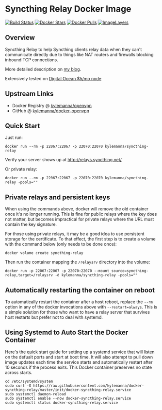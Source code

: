 # Syncthing Relay Docker Image 

[![Build Status](https://travis-ci.org/kylemanna/docker-syncthing-relay.svg)](https://travis-ci.org/kylemanna/docker-syncthing-relay)
[![Docker Stars](https://img.shields.io/docker/stars/kylemanna/syncthing-relay.svg)](https://hub.docker.com/r/kylemanna/syncthing-relay/)
[![Docker Pulls](https://img.shields.io/docker/pulls/kylemanna/syncthing-relay.svg)](https://hub.docker.com/r/kylemanna/syncthing-relay/)
[![ImageLayers](https://images.microbadger.com/badges/image/kylemanna/syncthing-relay.svg)](https://microbadger.com/#/images/kylemanna/syncthing-relay)

## Overview
Syncthing Relay to help Syncthing clients relay data when they can't communicate directly due to things like NAT routers and firewalls blocking inbound TCP connections.

More detailed description on [my blog](https://blog.kylemanna.com/sharing/syncthing-relay-docker-container/).

Extensively tested on [Digital Ocean $5/mo node](http://do.co/2d7vkfJ)

## Upstream Links

* Docker Registry @ [kylemanna/openvpn](https://hub.docker.com/r/kylemanna/syncthing-relay/)
* GitHub @ [kylemanna/docker-openvpn](https://github.com/kylemanna/docker-syncthing-relay)

## Quick Start

Just run:

    docker run --rm -p 22067:22067 -p 22070:22070 kylemanna/syncthing-relay

Verify your server shows up at http://relays.syncthing.net/

Or private relay:

    docker run --rm -p 22067:22067 -p 22070:22070 kylemanna/syncthing-relay -pools=""

## Private relays and persistent keys

When using the commands above, docker will remove the old container once it's no longer running. This is fine for public relays where the key does not matter, but becomes impractical for private relays where the URL must contain the key signature.

For those using private relays, it may be a good idea to use persistent storage for the certificate. To that effect, the first step is to create a volume with the command below (only needs to be done once):

    docker volume create syncthing-relay
    
Then run the container mapping the `/relaysrv` directory into the volume:

    docker run -p 22067:22067 -p 22070:22070 --mount source=syncthing-relay,target=/relaysrv -d kylemanna/syncthing-relay -pools=""

## Automatically restarting the container on reboot

To automatically restart the container after a host reboot, replace the `--rm` option in any of the docker invocations above with `--restart=always`. This is a simple solution for those who want to have a relay server that survives host restarts but prefer not to deal with systemd.

## Using Systemd to Auto Start the Docker Container

Here's the quick start guide for setting up a systemd service that will listen on the defualt ports and start at boot time.  It will also attempt to pull down image updates each time the service starts and automatically restart after 10 seconds if the process exits.  This Docker container preserves no state across starts.

    cd /etc/systemd/system
    sudo curl -O https://raw.githubusercontent.com/kylemanna/docker-syncthing-relay/master/init/docker-syncthing-relay.service
    sudo systemctl daemon-reload
    sudo systemctl enable --now docker-syncthing-relay.service
    sudo systemctl status docker-syncthing-relay.service
